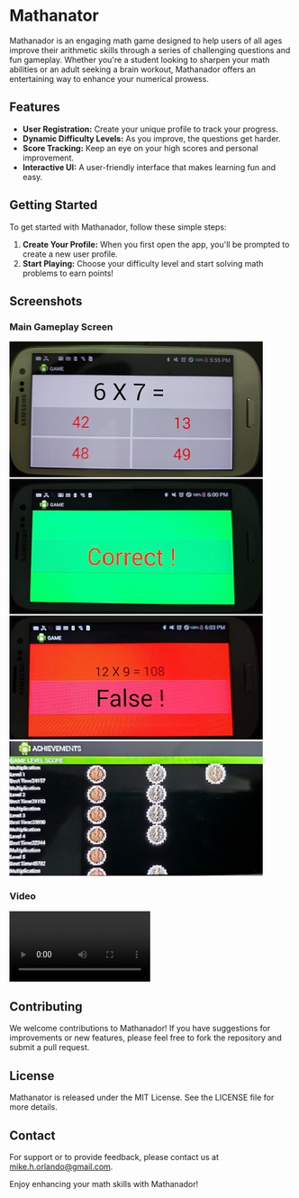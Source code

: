 # Mathanator

Mathanador is an engaging math game designed to help users of all ages improve their arithmetic skills through a series of challenging questions and fun gameplay. Whether you're a student looking to sharpen your math abilities or an adult seeking a brain workout, Mathanador offers an entertaining way to enhance your numerical prowess.

## Features

- **User Registration:** Create your unique profile to track your progress.
- **Dynamic Difficulty Levels:** As you improve, the questions get harder.
- **Score Tracking:** Keep an eye on your high scores and personal improvement.
- **Interactive UI:** A user-friendly interface that makes learning fun and easy.

## Getting Started

To get started with Mathanador, follow these simple steps:

1. **Create Your Profile:** When you first open the app, you'll be prompted to create a new user profile.
2. **Start Playing:** Choose your difficulty level and start solving math problems to earn points!

## Screenshots
### Main Gameplay Screen

![Main Gameplay](images/game_play.jpg)
![Correct](images/correct.jpg)
![False](images/false.jpg)
![Awards](images/award.jpg)

### Video

<video controls width="250">
<source src="images/mathanator_movie.mp4" type="video/mp4" />
</video>

## Contributing

We welcome contributions to Mathanador! If you have suggestions for improvements or new features, please feel free to fork the repository and submit a pull request.

## License

Mathanator is released under the MIT License. See the LICENSE file for more details.

## Contact

For support or to provide feedback, please contact us at mike.h.orlando@gmail.com.

Enjoy enhancing your math skills with Mathanador!
